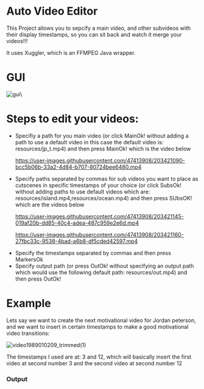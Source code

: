 # Auto Video Editor

This Project allows you to sepcify a main video, and other subvideos with their display timestamps, so you can sit
back and watch it merge your videos!!!

It uses Xuggler, which is an FFMPEG Java wrapper.

# GUI
![gui](https://user-images.githubusercontent.com/47413908/203416251-004f8109-32bd-43cf-83de-f32d2e221aae.PNG)\

# Steps to edit your videos: 
<ul>
<li>Specifiy a path for you main video (or click MainOk! without adding a path to use a default video in this case the default video is: resources/jp_t.mp4) and then press MainOk! which is the video below</li>


https://user-images.githubusercontent.com/47413908/203421090-bcc5b06b-33a2-4d84-b707-80724bee6480.mp4


<li>Specify paths separated by commas for sub videos you want to place as cutscenes in specific timestamps of your choice (or click SubsOk! without adding paths to use default videos which are: resources/island.mp4,resources/ocean.mp4) and then press SUbsOK! which are the videos below </li>


https://user-images.githubusercontent.com/47413908/203421145-019af20b-dd85-40c4-adea-487c959e2e6d.mp4


https://user-images.githubusercontent.com/47413908/203421160-27fbc33c-9538-4bad-a6b8-df5cded42597.mp4



<li>Specify the timestamps separated by commas and then press MarkersOk</li>
<li>Specify output path (or press OutOk! without specifying an output path which would use the following default path: resources/out.mp4) and then press OutOk!</li>

</ul>

# Example
Lets say we want to create the next motivational video for Jordan peterson, and we want to insert in certain timestamps to make a good motivational video transitions:

![video1989010209_trimmed(1)](https://user-images.githubusercontent.com/47413908/203420370-b703612c-9d00-4cf9-a0a7-0a4f14e22537.gif)

The timestamps I used are at: 3 and 12, which will basically insert the first video at second number 3 and the second video at second number 12

### Output





